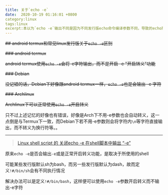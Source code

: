```yaml
---
title: 关于`echo -e`
date:  2020-10-19 01:16:01 +0800
category:linux
tags:linux
excerpt:本以为`echo -e`输出不同是因为不同发行版echo命令编译参数不同，导致的echo版本不同，后来才发现其实是与shell是用bash还是dash有关
---
```


~~## android termux和常见linux发行版关于`echo -e`区别~~

~~### android termux~~

~~android termux使用`echo -e`会将-e字符输出，而不是开启 -e "开启转义"功能~~

~~### Debian~~

~~没记错的话，Debian下好像跟android termux一样，`echo -e`也是会输出 -e 字符~~

~~### Archlinux~~

~~Archlinux下可以正常使用`echo -e`开启转义~~

只不过上述记忆的好像也有错误，好像是Arch下不用-e参数也会自动转义，这一点倒是与Termux下一致，而Debian下若不用-e参数则会将字符内`\n`等字符直接输出，而不转义为换行符等。。

---

>[Linux shell script 的 关闭echo -e 在shell脚本中输出 “-e”](https://blog.csdn.net/liudsl/article/details/79213390)

原来`echo -e`是否会输出`-e`或是正常开启转义功能，是取决于所使用的shell

可能某些发行版默认sh为bash，而另一些发行版默认为dash，故而定义`!#/bin/sh`会有不同执行情况

解决办法可以是定义`!#/bin/bash`，这样便可以使用`echo -e`参数开启转义而不输出-e字符
